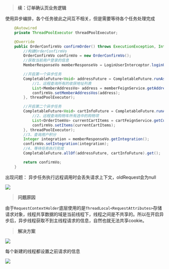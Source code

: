 > **续：订单确认页业务逻辑**


使用异步编排，各个任务彼此之间互不相关，但是需要等待各个任务处理完成

```java
    @Autowired
    private ThreadPoolExecutor threadPoolExecutor;

	@Override
    public OrderConfirmVo confirmOrder() throws ExecutionException, InterruptedException {
        //构建OrderConfirmVo
        OrderConfirmVo confirmVo = new OrderConfirmVo();
        //获取当前用户登录的信息
        MemberResponseVo memberResponseVo = LoginUserInterceptor.loginUser.get();

        //开启第一个异步任务
        CompletableFuture<Void> addressFuture = CompletableFuture.runAsync(() -> {
            //1、远程查询所有的收获地址列表
            List<MemberAddressVo> address = memberFeignService.getAddress(memberResponseVo.getId());
            confirmVo.setMemberAddressVos(address);
        }, threadPoolExecutor);

        //开启第二个异步任务
        CompletableFuture<Void> cartInfoFuture = CompletableFuture.runAsync(() -> {
            //2、远程查询购物车所有选中的购物项
            List<OrderItemVo> currentCartItems = cartFeignService.getCurrentCartItems();
            confirmVo.setItems(currentCartItems);
        }, threadPoolExecutor);
        //3、查询用户积分
        Integer integration = memberResponseVo.getIntegration();
        confirmVo.setIntegration(integration);
        //4、等待任务执行完成
        CompletableFuture.allOf(addressFuture, cartInfoFuture).get();

        return confirmVo;
    }
```

出现问题： 异步任务执行远程调用时会丢失请求上下文，oldRequest会为null

![](https://cfmall-hello.oss-cn-beijing.aliyuncs.com/img/202401/579d6194838482ad05578170b1a804c1.png#id=ZE8oQ&originHeight=692&originWidth=1345&originalType=binary&ratio=1&rotation=0&showTitle=false&status=done&style=none&title=)

> **问题原因**


由于`RequestContextHolder`底层使用的是`ThreadLocal<RequestAttributes>`存储请求对象，线程共享数据的域是当前线程下，线程之间是不共享的。所以在开启异步后，异步线程获取不到主线程请求的信息，自然也就无法共享cookie。

> **解决方案**


![](https://cfmall-hello.oss-cn-beijing.aliyuncs.com/img/202401/ccf0d4dfb7a6771de36c8856ef17a3f7.png#id=qVwzh&originHeight=532&originWidth=963&originalType=binary&ratio=1&rotation=0&showTitle=false&status=done&style=none&title=)

每个新建的线程都设置之前请求的信息

![](https://cfmall-hello.oss-cn-beijing.aliyuncs.com/img/202401/ca020f734ef0126bcbb759cce58f0c83.png#id=i0Mwn&originHeight=916&originWidth=982&originalType=binary&ratio=1&rotation=0&showTitle=false&status=done&style=none&title=)
